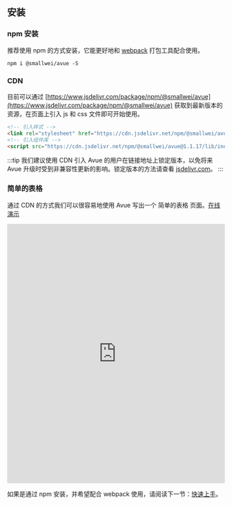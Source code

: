 ## 安装

### npm 安装

推荐使用 npm 的方式安装，它能更好地和 [webpack](https://webpack.js.org/) 打包工具配合使用。

```shell
npm i @smallwei/avue -S
```

### CDN

目前可以通过 [https://www.jsdelivr.com/package/npm/@smallwei/avue](https://www.jsdelivr.com/package/npm/@smallwei/avue) 获取到最新版本的资源，在页面上引入 js 和 css 文件即可开始使用。

```html
<!-- 引入样式 -->
<link rel="stylesheet" href="https://cdn.jsdelivr.net/npm/@smallwei/avue@1.1.17/lib/theme-chalk/index.css">
<!-- 引入组件库 -->
<script src="https://cdn.jsdelivr.net/npm/@smallwei/avue@1.1.17/lib/index.js"></script>
```

:::tip
我们建议使用 CDN 引入 Avue 的用户在链接地址上锁定版本，以免将来 Avue 升级时受到非兼容性更新的影响。锁定版本的方法请查看 [jsdelivr.com](https://www.jsdelivr.com)。
:::

### 简单的表格

通过 CDN 的方式我们可以很容易地使用 Avue 写出一个 简单的表格 页面。[在线演示](https://sandbox.runjs.cn/show/0swgvk7o)

<iframe width="100%" height="600" src="https://runjs.cn/code/0swgvk7o" allowpaymentrequest allowfullscreen="allowfullscreen" frameborder="0"></iframe>

如果是通过 npm 安装，并希望配合 webpack 使用，请阅读下一节：[快速上手](/#/component/quickstart)。